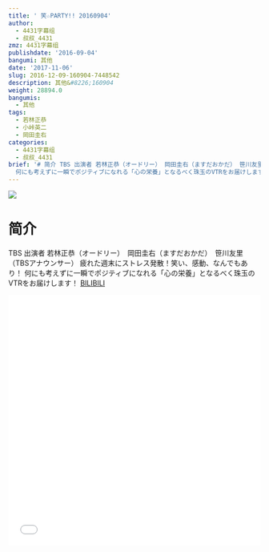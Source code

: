 ```yaml
---
title: ' 笑☆PARTY!! 20160904'
author:
  - 4431字幕组
  - 叔叔_4431
zmz: 4431字幕组
publishdate: '2016-09-04'
bangumi: 其他
date: '2017-11-06'
slug: 2016-12-09-160904-7448542
description: 其他&#8226;160904
weight: 28894.0
bangumis:
  - 其他
tags:
  - 若林正恭
  - 小峠英二
  - 岡田圭右
categories:
  - 4431字幕组
  - 叔叔_4431
brief: '# 简介 TBS 出演者 若林正恭（オードリー） 岡田圭右（ますだおかだ） 笹川友里（TBSアナウンサー） 疲れた週末にストレス発散！笑い、感動、なんでもあり！
  何にも考えずに一瞬でポジティブになれる「心の栄養」となるべく珠玉のVTRをお届けします！'
---
```

![](https://i.imgur.com/bdWUcxH.png)
# 简介  
TBS 出演者	若林正恭（オードリー）　岡田圭右（ますだおかだ）　笹川友里（TBSアナウンサー）
疲れた週末にストレス発散！笑い、感動、なんでもあり！
何にも考えずに一瞬でポジティブになれる「心の栄養」となるべく珠玉のVTRをお届けします！
  [BILIBILI](https://www.bilibili.com/video/av7448542/)

  <iframe src="//www.bilibili.com/blackboard/player.html?aid=7448542" width="100%" height="500" frameborder="0" allowfullscreen="allowfullscreen"></iframe>
